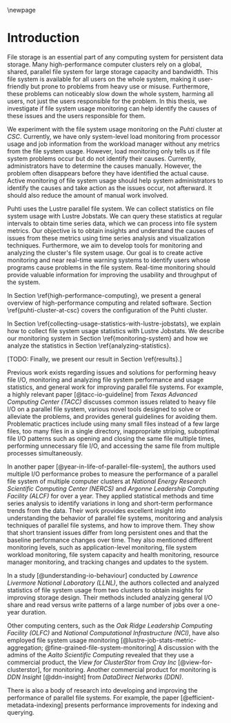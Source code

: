 \newpage

# Introduction
File storage is an essential part of any computing system for persistent data storage.
Many high-performance computer clusters rely on a global, shared, parallel file system for large storage capacity and bandwidth.
This file system is available for all users on the whole system, making it user-friendly but prone to problems from heavy use or misuse.
Furthermore, these problems can noticeably slow down the whole system, harming all users, not just the users responsible for the problem.
In this thesis, we investigate if file system usage monitoring can help identify the causes of these issues and the users responsible for them.

We experiment with the file system usage monitoring on the *Puhti* cluster at *CSC*.
Currently, we have only system-level load monitoring from processor usage and job information from the workload manager without any metrics from the file system usage.
However, load monitoring only tells us if file system problems occur but do not identify their causes.
Currently, administrators have to determine the causes manually.
However, the problem often disappears before they have identified the actual cause.
Active monitoring of file system usage should help system administrators to identify the causes and take action as the issues occur, not afterward.
It should also reduce the amount of manual work involved.

Puhti uses the Lustre parallel file system.
We can collect statistics on file system usage with Lustre Jobstats.
We can query these statistics at regular intervals to obtain time series data, which we can process into file system metrics.
Our objective is to obtain insights and understand the causes of issues from these metrics using time series analysis and visualization techniques.
Furthermore, we aim to develop tools for monitoring and analyzing the cluster's file system usage.
Our goal is to create active monitoring and near real-time warning systems to identify users whose programs cause problems in the file system.
Real-time monitoring should provide valuable information for improving the usability and throughput of the system.

<!--
Additionally, we aim to provide information that can guide future procurements and configuration changes such that the investments and modifications improve the critical parts of the storage system.
-->

<!-- outline -->
<!-- background -->
In Section \ref{high-performance-computing}, we present a general overview of high-performance computing and related software.
Section \ref{puhti-cluster-at-csc} covers the configuration of the Puhti cluster.
<!-- methods -->
In Section \ref{collecting-usage-statistics-with-lustre-jobstats}, we explain how to collect file system usage statistics with Lustre Jobstats.
We describe our monitoring system in Section \ref{monitoring-system} and how we analyze the statistics in Section \ref{analyzing-statistics}.
<!-- results -->
[TODO: Finally, we present our result in Section \ref{results}.]

<!-- related work -->

Previous work exists regarding issues and solutions for performing heavy file I/O, monitoring and analyzing file system performance and usage statistics, and general work for improving parallel file systems.
For example, a highly relevant paper [@tacc-io-guideline] from *Texas Advanced Computing Center (TACC)* discusses common issues related to heavy file I/O on a parallel file system, various novel tools designed to solve or alleviate the problems, and provides general guidelines for avoiding them.
Problematic practices include using many small files instead of a few large files, too many files in a single directory, inappropriate striping, suboptimal file I/O patterns such as opening and closing the same file multiple times, performing unnecessary file I/O, and accessing the same file from multiple processes simultaneously.

In another paper [@year-in-life-of-parallel-file-system], the authors used multiple I/O performance probes to measure the performance of a parallel file system of multiple computer clusters at *National Energy Research Scientific Computing Center (NERCS)* and *Argonne Leadership Computing Facility (ALCF)*  for over a year.
They applied statistical methods and time series analysis to identify variations in long and short-term performance trends from the data.
Their work provides excellent insight into understanding the behavior of parallel file systems, monitoring and analysis techniques of parallel file systems, and how to improve them.
They show that short transient issues differ from long persistent ones and that the baseline performance changes over time.
They also mentioned different monitoring levels, such as application-level monitoring, file system workload monitoring, file system capacity and health monitoring, resource manager monitoring, and tracking changes and updates to the system.

In a study [@understanding-io-behaviour] conducted by *Lawrence Livermore National Laboratory (LLNL)*,  the authors collected and analyzed statistics of file system usage from two clusters to obtain insights for improving storage design.
Their methods included analyzing general I/O share and read versus write patterns of a large number of jobs over a one-year duration.

Other computing centers, such as the *Oak Ridge Leadership Computing Facility (OLFC)*  and *National Computational Infrastructure (NCI)*,
have also employed file system usage monitoring [@lustre-job-stats-metric-aggregation; @fine-grained-file-system-monitoring]
A discussion with the admins of the *Aalto Scientific Computing* revealed that they use a commercial product, the *View for ClusterStor* from *Cray Inc* [@view-for-clusterstor], for monitoring.
Another commercial product for monitoring is *DDN Insight* [@ddn-insight] from *DataDirect Networks (DDN)*.

There is also a body of research into developing and improving the performance of parallel file systems.
For example, the paper [@efficient-metadata-indexing] presents performance improvements for indexing and querying.

